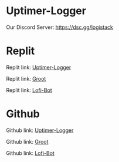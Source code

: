 # Uptimer-Logger

Our Discord Server: https://dsc.gg/logistack

# Replit

Replit link: [Uptimer-Logger](https://replit.com/@Logistack/Uptimer-Logger)

Replit link: [Groot](https://replit.com/@Logistacks/Groot)

Replit link: [Lofi-Bot](https://replit.com/@Logistacks/Lofi-Bot)

# Github

Github link: [Uptimer-Logger](https://github.com/Logistack/Uptimer-Logger)

Github link: [Groot](https://github.com/Logistacks/Groot)

Github link: [Lofi-Bot](https://github.com/Logistacks/Lofi-Bot)
